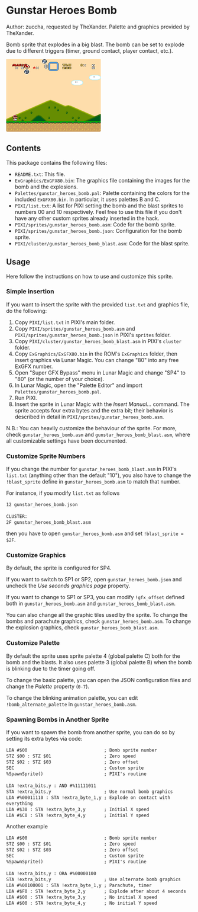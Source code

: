 # Gunstar Heroes Bomb

Author: zuccha, requested by TheXander. Palette and graphics provided by
TheXander.

Bomb sprite that explodes in a big blast. The bomb can be set to explode due to
different triggers (timer, ground contact, player contact, etc.).

<img src="./docs/assets/images/ghb_1.gif" />

## Contents

This package contains the following files:

- `README.txt`: This file.
- `ExGraphics/ExGFX80.bin`: The graphics file containing the images for the bomb
  and the explosions.
- `Palettes/gunstar_heroes_bomb.pal`: Palette containing the colors for the
  included `ExGFX80.bin`. In particular, it uses palettes B and C.
- `PIXI/list.txt`: A list for PIXI setting the bomb and the blast sprites to
  numbers 00 and 10 respectively. Feel free to use this file if you don't have
  any other custom sprites already inserted in the hack.
- `PIXI/sprites/gunstar_heroes_bomb.asm`: Code for the bomb sprite.
- `PIXI/sprites/gunstar_heroes_bomb.json`: Configuration for the bomb sprite.
- `PIXI/cluster/gunstar_heroes_bomb_blast.asm`: Code for the blast sprite.

## Usage

Here follow the instructions on how to use and customize this sprite.

### Simple insertion

If you want to insert the sprite with the provided `list.txt` and graphics file,
do the following:

1. Copy `PIXI/list.txt` in PIXI's main folder.
2. Copy `PIXI/sprites/gunstar_heroes_bomb.asm` and
   `PIXI/sprites/gunstar_heroes_bomb.json` in PIXI's `sprites` folder.
3. Copy `PIXI/cluster/gunstar_heroes_bomb_blast.asm` in PIXI's `cluster` folder.
4. Copy `ExGraphics/ExGFX80.bin` in the ROM's `ExGraphics` folder, then insert
   graphics via Lunar Magic. You can change "80" into any free ExGFX number.
5. Open "Super GFX Bypass" menu in Lunar Magic and change "SP4" to "80" (or the
   number of your choice).
6. In Lunar Magic, open the "Palette Editor" and import
   `Palettes/gunstar_heroes_bomb.pal`.
7. Run PIXI.
8. Insert the sprite in Lunar Magic with the _Insert Manual..._ command. The
   sprite accepts four extra bytes and the extra bit; their behavior is
   described in detail in `PIXI/sprites/gunstar_heroes_bomb.asm`.

N.B.: You can heavily customize the behaviour of the sprite. For more, check
`gunstar_heroes_bomb.asm` and `gunstar_heroes_bomb_blast.asm`, where all
customizable settings have been documented.

### Customize Sprite Numbers

If you change the number for `gunstar_heroes_bomb_blast.asm` in PIXI's
`list.txt` (anything other than the default "10"), you also have to change the
`!blast_sprite` define in `gunstar_heroes_bomb.asm` to match that number.

For instance, if you modify `list.txt` as follows

```
12 gunstar_heroes_bomb.json

CLUSTER:
2F gunstar_heroes_bomb_blast.asm
```

then you have to open `gunstar_heroes_bomb.asm` and set `!blast_sprite = $2F`.

### Customize Graphics

By default, the sprite is configured for SP4.

If you want to switch to SP1 or SP2, open `gunstar_heroes_bomb.json` and uncheck
the _Use seconds graphics page_ property.

If you want to change to SP1 or SP3, you can modify `!gfx_offset` defined both
in `gunstar_heroes_bomb.asm` and `gunstar_heroes_bomb_blast.asm`.

You can also change all the graphic tiles used by the sprite. To change the
bombs and parachute graphics, check `gunstar_heroes_bomb.asm`. To change the
explosion graphics, check `gunstar_heroes_bomb_blast.asm`.

### Customize Palette

By default the sprite uses sprite palette 4 (global palette C) both for the bomb
and the blasts. It also uses palette 3 (global palette B) when the bomb is
blinking due to the timer going off.

To change the basic palette, you can open the JSON configuration files and
change the _Palette_ property (`0-7`).

To change the blinking animation palette, you can edit `!bomb_alternate_palette`
in `gunstar_heroes_bomb.asm`.

### Spawning Bombs in Another Sprite

If you want to spawn the bomb from another sprite, you can do so by setting its
extra bytes via code:

```
LDA #$00                             ; Bomb sprite number
STZ $00 : STZ $01                    ; Zero speed
STZ $02 : STZ $03                    ; Zero offset
SEC                                  ; Custom sprite
%SpawnSprite()                       ; PIXI's routine

LDA !extra_bits,y : AND #%11111011
STA !extra_bits,y                    ; Use normal bomb graphics
LDA #%00011110 : STA !extra_byte_1,y ; Explode on contact with everything
LDA #$30 : STA !extra_byte_3,y       ; Initial X speed
LDA #$C0 : STA !extra_byte_4,y       ; Initial Y speed
```

Another example

```
LDA #$00                             ; Bomb sprite number
STZ $00 : STZ $01                    ; Zero speed
STZ $02 : STZ $03                    ; Zero offset
SEC                                  ; Custom sprite
%SpawnSprite()                       ; PIXI's routine

LDA !extra_bits,y : ORA #%00000100
STA !extra_bits,y                    ; Use alternate bomb graphics
LDA #%00100001 : STA !extra_byte_1,y ; Parachute, timer
LDA #$F0 : STA !extra_byte_2,y       ; Explode after about 4 seconds
LDA #$00 : STA !extra_byte_3,y       ; No initial X speed
LDA #$00 : STA !extra_byte_4,y       ; No initial Y speed
```
